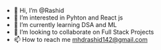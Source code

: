 - 👋 Hi, I’m @Rashid
- 👀 I’m interested in Pyhton and React js
- 🌱 I’m currently learning DSA and ML
- 💞️ I’m looking to collaborate on Full Stack Projects
- 📫 How to reach me mhdrashid142@gmail.com

<!---
Rashidprojects/Rashidprojects is a ✨ special ✨ repository because its `README.md` (this file) appears on your GitHub profile.
You can click the Preview link to take a look at your changes.
--->
